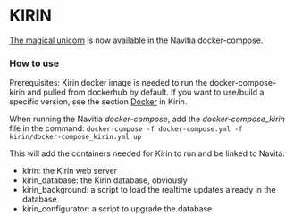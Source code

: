 # KIRIN

[The magical unicorn](https://github.com/CanalTP/kirin) is now available in the Navitia docker-compose.

### How to use

Prerequisites:
Kirin docker image is needed to run the docker-compose-kirin and pulled from dockerhub by default.
If you want to use/build a specific version, see the section [Docker](https://github.com/CanalTP/kirin#docker) in Kirin.

When running the Navitia _docker-compose_, add the _docker-compose_kirin_ file in the command:
`docker-compose -f docker-compose.yml -f kirin/docker-compose_kirin.yml up`

This will add the containers needed for Kirin to run and be linked to Navita:

- kirin: the Kirin web server
- kirin_database: the Kirin database, obviously
- kirin_background: a script to load the realtime updates already in the database
- kirin_configurator: a script to upgrade the database
